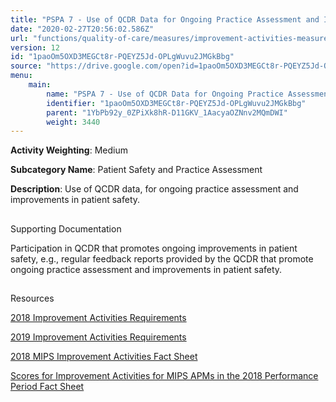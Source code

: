 ```yaml
---
title: "PSPA 7 - Use of QCDR Data for Ongoing Practice Assessment and Improvements"
date: "2020-02-27T20:56:02.586Z"
url: "functions/quality-of-care/measures/improvement-activities-measures/2018-improvement-activities/pspa-7-use-of-qcdr-data-for-ongoing-practice-assessment-and-improvements.html"
version: 12
id: "1paoOm5OXD3MEGCt8r-PQEYZ5Jd-OPLgWuvu2JMGkBbg"
source: "https://drive.google.com/open?id=1paoOm5OXD3MEGCt8r-PQEYZ5Jd-OPLgWuvu2JMGkBbg"
menu:
    main:
        name: "PSPA 7 - Use of QCDR Data for Ongoing Practice Assessment and Improvements"
        identifier: "1paoOm5OXD3MEGCt8r-PQEYZ5Jd-OPLgWuvu2JMGkBbg"
        parent: "1YbPb92y_0ZPiXk8hR-D11GKV_1AacyaOZNnv2MQmDWI"
        weight: 3440
---
```









**Activity Weighting**: Medium

**Subcategory Name**: Patient Safety and Practice Assessment

**Description**: Use of QCDR data, for ongoing practice assessment and improvements in patient safety.







## 

Supporting Documentation

Participation in QCDR that promotes ongoing improvements in patient safety, e.g., regular feedback reports provided by the QCDR that promote ongoing practice assessment and improvements in patient safety.







## 

Resources

[2018 Improvement Activities Requirements](https://qpp.cms.gov/mips/improvement-activities?py=2018)

[2019 Improvement Activities Requirements](https://qpp.cms.gov/mips/improvement-activities?py=2019)

[2018 MIPS Improvement Activities Fact Sheet](https://qpp.cms.gov/resource/2018%20MIPS%20Improvement%20Activities%20Fact%20Sheet)

[Scores for Improvement Activities for MIPS APMs in the 2018 Performance Period Fact Sheet](https://qpp.cms.gov/resource/2018%20MIPS%20APMs%20improvement%20Activities%20scores%20fact%20sheet)

